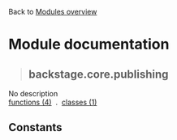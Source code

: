 Back to [Modules overview](https://github.com/pyrustic/backstage/blob/master/docs/modules/README.md)
  
# Module documentation
>## backstage.core.publishing
No description
<br>
[functions (4)](https://github.com/pyrustic/backstage/blob/master/docs/modules/content/backstage.core.publishing/functions.md) &nbsp;.&nbsp; [classes (1)](https://github.com/pyrustic/backstage/blob/master/docs/modules/content/backstage.core.publishing/classes.md)


## Constants
```python

```


